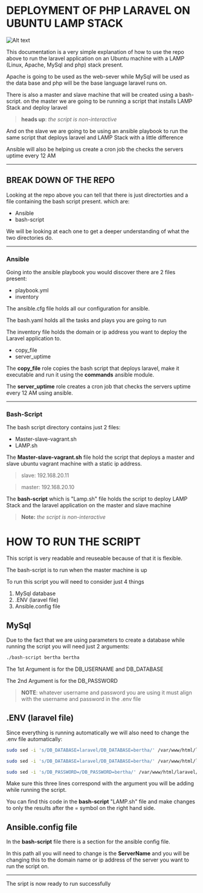 # DEPLOYMENT OF PHP LARAVEL ON UBUNTU LAMP STACK 

![Alt text](<laravel slave.png>)

This documentation is a very simple explanation of how to use the repo above to run the laravel application on an Ubuntu machine with a LAMP (Linux, Apache, MySql and php) stack  present.

Apache is going to be used as the web-sever while MySql will be used as the data base and php will be the base language laravel runs on.

There is also a master and slave machine that will be created using a bash-script. on the master we are going to be running a script that installs LAMP Stack and deploy laravel 

> **heads up**: *the script is non-interactive*

And on the slave we are going to be using an ansible playbook to run the same script that deploys laravel and LAMP Stack with a little difference 

Ansible will also be helping us create a cron job the checks the servers uptime every 12 AM

---

## BREAK DOWN OF THE REPO

Looking at the repo above you can tell that there is just  directorties and a file containing the bash script present. which are:

- Ansible
- bash-script

We will be looking at each one to get a deeper understanding of what the two directories do.

---
### Ansible

Going into the ansible playbook you would discover there are 2 files present:

- playbook.yml
- inventory

The ansible.cfg file holds all our configuration for ansible.

The bash.yaml holds all the tasks and plays you are going to run

The inventory file holds the  domain or ip address you want to deploy the Laravel application to.



- copy_file
- server_uptime

The **copy_file** role copies the bash script that deploys laravel, make it executable and run it using the **commands** ansible module.

The **server_uptime** role creates a cron job that checks the servers uptime every 12 AM using ansible.


---

### Bash-Script

The bash script directory contains just 2 files:

- Master-slave-vagrant.sh
- LAMP.sh

The **Master-slave-vagrant.sh** file hold the script that deploys a master and slave ubuntu vagrant machine with a static ip address.

> slave: 192.168.20.11

> master: 192.168.20.10

The **bash-script** which is "Lamp.sh" file holds the script to deploy LAMP Stack and the laravel application on the master and slave machine

> **Note:** *the script is non-interactive*

# HOW TO RUN THE SCRIPT

This script is very readable and reuseable because of that it is flexible. 

The bash-script is to run when the master machine is up

To run this script you will need to consider just 4 things

1. MySql database
2. .ENV (laravel file)
3. Ansible.config file

## MySql

Due to the fact that we are using parameters to create a database while running the script you will need just 2 arguments:

```bash
./bash-script bertha bertha
```
The 1st Argument is for the DB_USERNAME and DB_DATABASE

The 2nd Argument is for the DB_PASSWORD

> **NOTE**: whatever username and password you are using it must align with the username and password in the .env file

## .ENV (laravel file)

Since everything is running automatically we will also need to change the .env file automatically:

```bash bertha bertha
sudo sed -i 's/DB_DATABASE=laravel/DB_DATABASE=bertha/' /var/www/html/laravel/.env

sudo sed -i 's/DB_DATABASE=laravel/DB_DATABASE=bertha/' /var/www/html/laravel/.env

sudo sed -i 's/DB_PASSWORD=/DB_PASSWORD=bertha/' /var/www/html/laravel/.env
```

Make sure this three lines correspond with the argument you will be adding while running the script.

You can find this code in the **bash-script** "LAMP.sh" file and make changes to only the results after the = symbol on the right hand side.

## Ansible.config file

In the **bash-script** file there is a section for the ansible config file.

In this path all you will need to change is the **ServerName** and you will be changing this to the domain name or ip address of the server you want to run the script on.

---
The sript is now ready to run successfully

